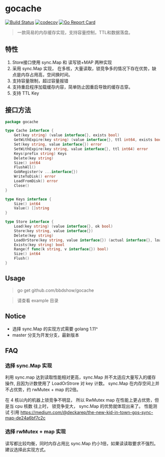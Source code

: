 # gocache

[![Build Status](https://www.travis-ci.com/bbdshow/gocache.svg?branch=master)](https://travis-ci.org/bbdshow/gocache)
[![codecov](https://codecov.io/gh/bbdshow/gocache/branch/master/graph/badge.svg)](https://codecov.io/gh/bbdshow/gocache)
[![Go Report Card](https://goreportcard.com/badge/github.com/bbdshow/gocache)](https://goreportcard.com/report/github.com/bbdshow/gocache)

> 一款简易的内存缓存实现，支持容量控制，TTL和数据落盘。

## 特性
1. Store接口使用 sync.Map 和 读写锁+MAP 两种实现
2. 采用 sync.Map 实现， 在多核，大量读取，锁竞争多的情况下存在优势，缺点是内存占用高，空间换时间。 
3. 支持容量限制，超过容量报错
3. 支持重启程序加载缓存内容，简单防止因重启导致的缓存击穿。
4. 支持 TTL Key 

## 接口方法
```go
package gocache

type Cache interface {
	Get(key string) (value interface{}, exists bool)                      //
	GetWithExpire(key string) (value interface{}, ttl int64, exists bool) // 返回值和剩余时间
	Set(key string, value interface{}) error                              //
	SetWithExpire(key string, value interface{}, ttl int64) error         // ttl 秒级别
	Keys(prefix string) Keys                                              // prefix - 前缀查询，"" 查询所有， 只返回当前有效的key
	Delete(key string)                                                    //
	Size() int64                                                          // 当前存储的数据量
	FlushAll()                                                            // 删除所有 key
	GobRegister(v ...interface{})                                         // 注册自定义结构体
	WriteToDisk() error                                                   // 写入数据到磁盘， 如果存在自定义结构类型，在使用时 一定要先注册结构
	LoadFromDisk() error                                                  // 从磁盘加载数据
	Close()                                                               //
}

type Keys interface {
	Size() int64
	Value() []string
}

type Store interface {
	Load(key string) (value interface{}, ok bool)
	Store(key string, value interface{})
	Delete(key string)
	LoadOrStore(key string, value interface{}) (actual interface{}, loaded bool)
	Exists(key string) bool
	Range(f func(k string, v interface{}) bool)
	Size() int64
	Flush()
}
```

## Usage

> go get github.com/bbdshow/gocache

> 请查看 example 目录

## Notice 

- 选择 sync.Map 的实现方式需要 golang 1.11^
- master 分支为开发分支，最新版本

## FAQ

### 选择 sync.Map 实现 

利用 sync.map 达到读取性能相对更高，sync.Map 并不太适应大量写入的缓存操作, 且因为计数使用了 LoadOrStrore 对 key 计数。
sync.Map 在内存空间上并不占优势，约 rwMutex + map 的2倍。

在 4 核以内的机器上锁竞争不明显， 所以 RwMutex map 在性能上更占优势，但是当 cpu 核数 往上时， 锁竞争变大， sync.Map 的优势就体现出来了。
性能测试 引用 https://medium.com/@deckarep/the-new-kid-in-town-gos-sync-map-de24a6bf7c2c

### 选择 rwMutex + map 实现

读写都比较均衡，同时内存占用比 sync.Map 约小1倍，如果读读取要求不强烈。建议选择此实现方式。



